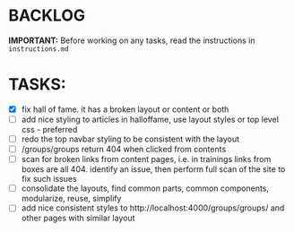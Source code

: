 # BACKLOG

**IMPORTANT:** Before working on any tasks, read the instructions in `instructions.md`

# TASKS:
- [x] fix hall of fame. it has a broken layout or content or both
- [ ] add nice styling to articles in halloffame, use layout styles or top level css - preferred
- [ ] redo the top navbar styling to be consistent with the layout
- [ ] /groups/groups return 404 when clicked from contents
- [ ] scan for broken links from content pages, i.e. in trainings links from boxes are all 404. identify an issue, then perform full scan of the site to fix such issues
- [ ] consolidate the layouts, find common parts, common components, modularize, reuse, simplify
- [ ] add nice consistent styles to http://localhost:4000/groups/groups/ and other pages with similar layout
